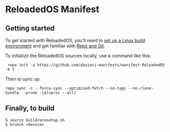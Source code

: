# ReloadedOS Manifest

## Getting started

To get started with ReloadedOS, you'll need to [set up a Linux build environment](https://source.android.com/docs/setup/start/initializing#setting-up-a-linux-build-environment) and get familiar with [Repo and Git](https://source.android.com/docs/setup/download).

To initialize the ReloadedOS sources locally, use a command like this:
```
 repo init -u https://github.com/davinci-manifests/manifest-ReloadedOS -b t
```

Then to sync up:
```
repo sync -c --force-sync --optimized-fetch --no-tags --no-clone-bundle --prune -j$(nproc --all)
```

## Finally, to build

```
$ source build/envsetup.sh
$ brunch <device>
```
